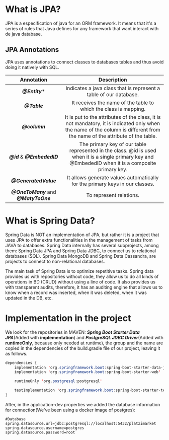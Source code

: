 # What is JPA?

JPA is a especification of java for an ORM framework. It means that it's a series of rules that Java defines for any framework that want interact with de java database.


## JPA Annotations

JPA uses annotations to connect classes to databases tables and thus avoid doing it natively with SQL.

Annotation | Description
:---: | :---:
***@Entity**** | Indicates a java class that is represent a table of our database.
***@Table*** | It receives the name of the table to which the class is mapping.
***@column*** | It is put to the attributes of the class, it is not mandatory, it is indicated only when the name of the column is different from the name of the attribute of the table.
***@id*** & ***@EmbededID*** | The primary key of our table represented in the class. @id is used when it is a single primary key and @EmbededID when it is a composite primary key.
***@GeneratedValue*** | It allows generate values automatically for the primary keys in our classes.
***@OneToMany*** and ***@MatyToOne*** | To represent relations.

# What is Spring Data?
Spring Data is NOT an implementation of JPA, but rather it is a project that uses JPA to offer extra functionalities in the management of tasks from JAVA to databases.
Spring Data internally has several subprojects, among them: Spring Data JPA and Spring Data JDBC, to connect us to relational databases (SQL). Spring Data MongoDB and Spring Data Cassandra, are projects to connect to non-relational databases.

The main task of Spring Data is to optimize repetitive tasks.
Spring data provides us with repositories without code, they allow us to do all kinds of operations in BD (CRUD) without using a line of code.
It also provides us with transparent audits, therefore, it has an auditing engine that allows us to know when a record was inserted, when it was deleted, when it was updated in the DB, etc.

# Implementation in the project
We look for the repositories in MAVEN: ***Spring Boot Starter Data JPA***(Added with **implementation**) and ***PostgreSQL JDBC Driver***(Added with **runtimeOnly**, because only needed at runtime), the group and the name are copied in the dependencies of the build.gradle file of our project, leaving it as follows.

```java
dependencies {
	implementation 'org.springframework.boot:spring-boot-starter-data-jpa'
	implementation 'org.springframework.boot:spring-boot-starter-web'

	runtimeOnly 'org.postgresql:postgresql'

	testImplementation 'org.springframework.boot:spring-boot-starter-test'
}
```
After, in the application-dev.properties we added the database information for connection(We've been using a docker image of postgres):

```
#Database
spring.datasource.url=jdbc:postgresql://localhost:5432/platzimarket
spring.datasource.username=postgres
spring.datasource.password=root
```

